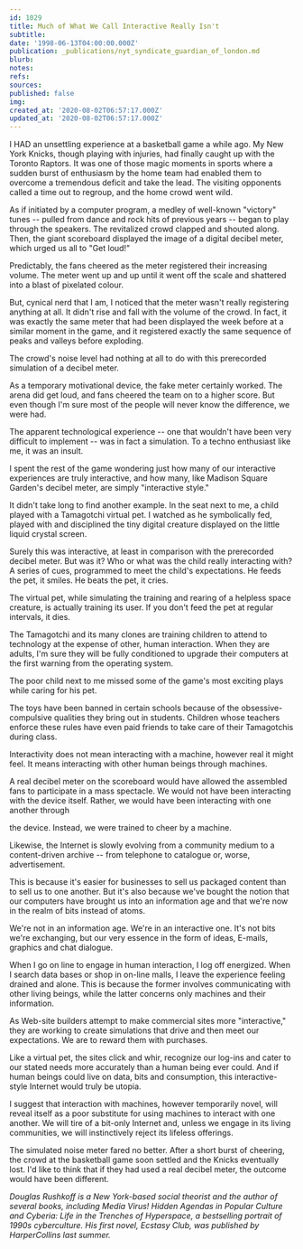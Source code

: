 ```yaml
---
id: 1029
title: Much of What We Call Interactive Really Isn't
subtitle: 
date: '1998-06-13T04:00:00.000Z'
publication: _publications/nyt_syndicate_guardian_of_london.md
blurb: 
notes: 
refs: 
sources: 
published: false
img: 
created_at: '2020-08-02T06:57:17.000Z'
updated_at: '2020-08-02T06:57:17.000Z'
---
```

I HAD an unsettling experience at a basketball game a while ago. My New York Knicks, though playing with injuries, had finally caught up with the Toronto Raptors. It was one of those magic moments in sports where a sudden burst of enthusiasm by the home team had enabled them to overcome a tremendous deficit and take the lead. The visiting opponents called a time out to regroup, and the home crowd went wild.

As if initiated by a computer program, a medley of well-known "victory" tunes -- pulled from dance and rock hits of previous years -- began to play through the speakers. The revitalized crowd clapped and shouted along. Then, the giant scoreboard displayed the image of a digital decibel meter, which urged us all to "Get loud!"

Predictably, the fans cheered as the meter registered their increasing volume. The meter went up and up until it went off the scale and shattered into a blast of pixelated colour.

But, cynical nerd that I am, I noticed that the meter wasn't really registering anything at all. It didn't rise and fall with the volume of the crowd. In fact, it was exactly the same meter that had been displayed the week before at a similar moment in the game, and it registered exactly the same sequence of peaks and valleys before exploding.

The crowd's noise level had nothing at all to do with this prerecorded simulation of a decibel meter.

As a temporary motivational device, the fake meter certainly worked. The arena did get loud, and fans cheered the team on to a higher score. But even though I'm sure most of the people will never know the difference, we were had.

The apparent technological experience -- one that wouldn't have been very difficult to implement -- was in fact a simulation. To a techno enthusiast like me, it was an insult.

I spent the rest of the game wondering just how many of our interactive experiences are truly interactive, and how many, like Madison Square Garden's decibel meter, are simply "interactive style."

It didn't take long to find another example. In the seat next to me, a child played with a Tamagotchi virtual pet. I watched as he symbolically fed, played with and disciplined the tiny digital creature displayed on the little liquid crystal screen.

Surely this was interactive, at least in comparison with the prerecorded decibel meter. But was it? Who or what was the child really interacting with? A series of cues, programmed to meet the child's expectations. He feeds the pet, it smiles. He beats the pet, it cries.

The virtual pet, while simulating the training and rearing of a helpless space creature, is actually training its user. If you don't feed the pet at regular intervals, it dies.

The Tamagotchi and its many clones are training children to attend to technology at the expense of other, human interaction. When they are adults, I'm sure they will be fully conditioned to upgrade their computers at the first warning from the operating system.

The poor child next to me missed some of the game's most exciting plays while caring for his pet.

The toys have been banned in certain schools because of the obsessive-compulsive qualities they bring out in students. Children whose teachers enforce these rules have even paid friends to take care of their Tamagotchis during class.

Interactivity does not mean interacting with a machine, however real it might feel. It means interacting with other human beings through machines.

A real decibel meter on the scoreboard would have allowed the assembled fans to participate in a mass spectacle. We would not have been interacting with the device itself. Rather, we would have been interacting with one another through

the device. Instead, we were trained to cheer by a machine.

Likewise, the Internet is slowly evolving from a community medium to a content-driven archive -- from telephone to catalogue or, worse, advertisement.

This is because it's easier for businesses to sell us packaged content than to sell us to one another. But it's also because we've bought the notion that our computers have brought us into an information age and that we're now in the realm of bits instead of atoms.

We're not in an information age. We're in an interactive one. It's not bits we're exchanging, but our very essence in the form of ideas, E-mails, graphics and chat dialogue.

When I go on line to engage in human interaction, I log off energized. When I search data bases or shop in on-line malls, I leave the experience feeling drained and alone. This is because the former involves communicating with other living beings, while the latter concerns only machines and their information.

As Web-site builders attempt to make commercial sites more "interactive," they are working to create simulations that drive and then meet our expectations. We are to reward them with purchases.

Like a virtual pet, the sites click and whir, recognize our log-ins and cater to our stated needs more accurately than a human being ever could. And if human beings could live on data, bits and consumption, this interactive-style Internet would truly be utopia.

I suggest that interaction with machines, however temporarily novel, will reveal itself as a poor substitute for using machines to interact with one another. We will tire of a bit-only Internet and, unless we engage in its living communities, we will instinctively reject its lifeless offerings.

The simulated noise meter fared no better. After a short burst of cheering, the crowd at the basketball game soon settled and the Knicks eventually lost. I'd like to think that if they had used a real decibel meter, the outcome would have been different.

*Douglas Rushkoff is a New York-based social theorist and the author of several books, including Media Virus! Hidden Agendas in Popular Culture and Cyberia: Life in the Trenches of Hyperspace, a bestselling portrait of 1990s cyberculture. His first novel, Ecstasy Club, was published by HarperCollins last summer.*
